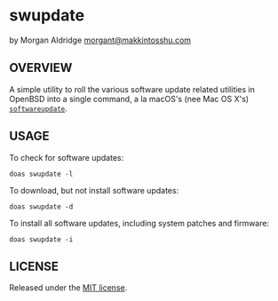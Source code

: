 # swupdate
by Morgan Aldridge <morgant@makkintosshu.com>

## OVERVIEW

A simple utility to roll the various software update related utilities in OpenBSD into a single command, a la macOS's (nee Mac OS X's) [`softwareupdate`](https://ss64.com/osx/softwareupdate.html).

## USAGE

To check for software updates:

    doas swupdate -l

To download, but not install software updates:

    doas swupdate -d

To install all software updates, including system patches and firmware:

    doas swupdate -i

## LICENSE

Released under the [MIT license](LICENSE).
